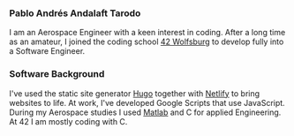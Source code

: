 ### Pablo Andrés Andalaft Tarodo

I am an Aerospace Engineer with a keen interest in coding. After a long time as an amateur, I joined the coding school [42 Wolfsburg](https://www.42wolfsburg.de) to develop fully into a Software Engineer.

### Software Background 

I've used the static site generator [Hugo](https://gohugo.io) together with [Netlify](https://www.netlify.com) to bring websites to life. At work, I've developed Google Scripts that use JavaScript. During my Aerospace studies I used [Matlab](https://www.mathworks.com/) and C for applied Engineering. At 42 I am mostly coding with C.

<!--
**pandaero/pandaero** is a ✨ _special_ ✨ repository because its `README.md` (this file) appears on your GitHub profile.

Here are some ideas to get you started:

- 🔭 I’m currently working on ...
- 🌱 I’m currently learning ...
- 👯 I’m looking to collaborate on ...
- 🤔 I’m looking for help with ...
- 💬 Ask me about ...
- 📫 How to reach me: ...
- 😄 Pronouns: ...
- ⚡ Fun fact: ...
-->
